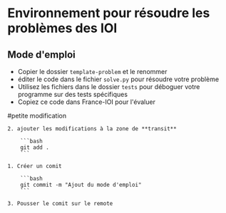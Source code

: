 # Environnement pour résoudre les problèmes des IOI

## Mode d'emploi

- Copier le dossier `template-problem` et le renommer
- éditer le code dans le fichier `solve.py` pour résoudre votre problème
- Utilisez les fichiers dans le dossier `tests` pour déboguer votre programme sur des tests spécifiques
- Copiez ce code dans France-IOI pour l'évaluer


#petite modification

    2. ajouter les modifications à la zone de **transit**

        ```bash
        git add .
        ```
    
    1. Créer un comit   
        
        ```bash
        git commit -m "Ajout du mode d'emploi" 
        ```

    3. Pousser le comit sur le remote
